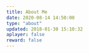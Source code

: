 ```yaml
---
title: About Me
date: 2020-08-14 14:50:00
type: "about"
updated: 2018-01-30 15:10:32
aplayer: false
reward: false
---
```


